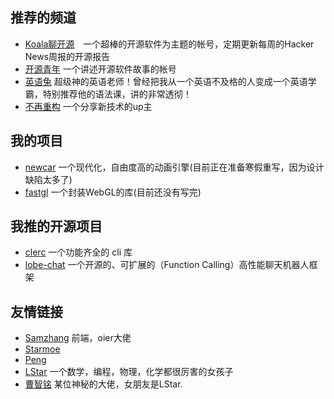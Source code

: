 ## 推荐的频道
- [Koala聊开源](https://space.bilibili.com/489667127)　一个超棒的开源软件为主题的帐号，定期更新每周的Hacker News周报的开源报告
- [开源青年](https://space.bilibili.com/501806297) 一个讲述开源软件故事的帐号
- [英语兔](https://space.bilibili.com/483162496) 超级神的英语老师！曾经把我从一个英语不及格的人变成一个英语学霸，特别推荐他的语法课，讲的非常透彻！
- [不再重构](https://space.bilibili.com/507373006) 一个分享新技术的up主

## 我的项目
- [newcar](https://github.com/Bug-Duck/newcar) 一个现代化，自由度高的动画引擎(目前正在准备寒假重写，因为设计缺陷太多了)
- [fastgl](https://github.com/Bug-Duck/FastGL) 一个封装WebGL的库(目前还没有写完)

## 我推的开源项目
- [clerc](https://github.com/clercjs/clerc) 一个功能齐全的 cli 库
- [lobe-chat](https://github.com/lobehub/lobe-chat) 一个开源的、可扩展的（Function Calling）高性能聊天机器人框架

## 友情链接
- [Samzhang](https://blog.samzhangjy.com/) 前端，oier大佬
- [Starmoe](https://hexo.hydi.xyz/)
- [Peng](https://pengs.top/)
- [LStar](https://ltx1102.com/) 一个数学，编程，物理，化学都很厉害的女孩子
- [曹智铭](https://czhiming.cn/) 某位神秘的大佬，女朋友是LStar.